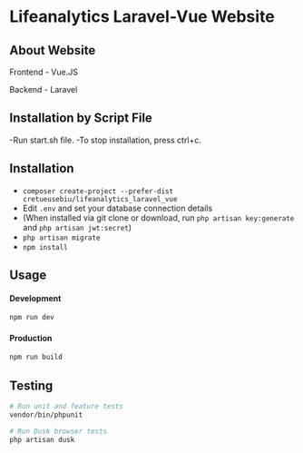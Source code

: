 # Lifeanalytics Laravel-Vue Website 

## About Website

Frontend - Vue.JS

Backend - Laravel

## Installation by Script File

-Run start.sh file.
-To stop installation, press ctrl+c.

## Installation

- `composer create-project --prefer-dist cretueusebiu/lifeanalytics_laravel_vue`
- Edit `.env` and set your database connection details
- (When installed via git clone or download, run `php artisan key:generate` and `php artisan jwt:secret`)
- `php artisan migrate`
- `npm install`

## Usage

#### Development

```bash
npm run dev
```

#### Production

```bash
npm run build
```

## Testing

```bash
# Run unit and feature tests
vendor/bin/phpunit

# Run Dusk browser tests
php artisan dusk
```

